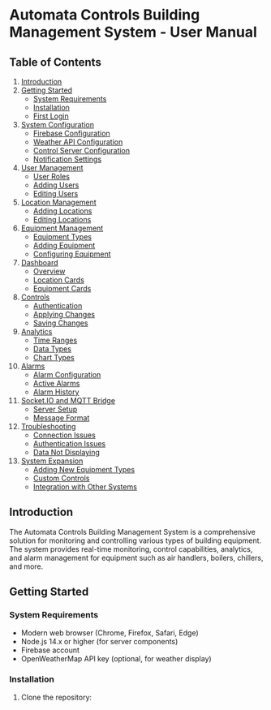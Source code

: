 # Automata Controls Building Management System - User Manual

## Table of Contents

1. [Introduction](#introduction)
2. [Getting Started](#getting-started)
   - [System Requirements](#system-requirements)
   - [Installation](#installation)
   - [First Login](#first-login)
3. [System Configuration](#system-configuration)
   - [Firebase Configuration](#firebase-configuration)
   - [Weather API Configuration](#weather-api-configuration)
   - [Control Server Configuration](#control-server-configuration)
   - [Notification Settings](#notification-settings)
4. [User Management](#user-management)
   - [User Roles](#user-roles)
   - [Adding Users](#adding-users)
   - [Editing Users](#editing-users)
5. [Location Management](#location-management)
   - [Adding Locations](#adding-locations)
   - [Editing Locations](#editing-locations)
6. [Equipment Management](#equipment-management)
   - [Equipment Types](#equipment-types)
   - [Adding Equipment](#adding-equipment)
   - [Configuring Equipment](#configuring-equipment)
7. [Dashboard](#dashboard)
   - [Overview](#overview)
   - [Location Cards](#location-cards)
   - [Equipment Cards](#equipment-cards)
8. [Controls](#controls)
   - [Authentication](#authentication)
   - [Applying Changes](#applying-changes)
   - [Saving Changes](#saving-changes)
9. [Analytics](#analytics)
   - [Time Ranges](#time-ranges)
   - [Data Types](#data-types)
   - [Chart Types](#chart-types)
10. [Alarms](#alarms)
    - [Alarm Configuration](#alarm-configuration)
    - [Active Alarms](#active-alarms)
    - [Alarm History](#alarm-history)
11. [Socket.IO and MQTT Bridge](#socketio-and-mqtt-bridge)
    - [Server Setup](#server-setup)
    - [Message Format](#message-format)
12. [Troubleshooting](#troubleshooting)
    - [Connection Issues](#connection-issues)
    - [Authentication Issues](#authentication-issues)
    - [Data Not Displaying](#data-not-displaying)
13. [System Expansion](#system-expansion)
    - [Adding New Equipment Types](#adding-new-equipment-types)
    - [Custom Controls](#custom-controls)
    - [Integration with Other Systems](#integration-with-other-systems)

## Introduction

The Automata Controls Building Management System is a comprehensive solution for monitoring and controlling various types of building equipment. The system provides real-time monitoring, control capabilities, analytics, and alarm management for equipment such as air handlers, boilers, chillers, and more.

## Getting Started

### System Requirements

- Modern web browser (Chrome, Firefox, Safari, Edge)
- Node.js 14.x or higher (for server components)
- Firebase account
- OpenWeatherMap API key (optional, for weather display)

### Installation

1. Clone the repository:

